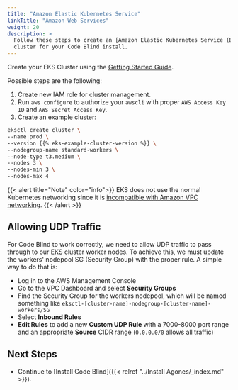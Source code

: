 ```yaml
---
title: "Amazon Elastic Kubernetes Service"
linkTitle: "Amazon Web Services"
weight: 20
description: >
  Follow these steps to create an [Amazon Elastic Kubernetes Service (EKS)](https://aws.amazon.com/eks/)
  cluster for your Code Blind install.
---
```


Create your EKS Cluster using the [Getting Started Guide](https://docs.aws.amazon.com/eks/latest/userguide/getting-started.html).

Possible steps are the following:

1. Create new IAM role for cluster management.
1. Run `aws configure` to authorize your `awscli` with proper `AWS Access Key ID` and `AWS Secret Access Key`.
1. Create an example cluster:

```bash
eksctl create cluster \
--name prod \
--version {{% eks-example-cluster-version %}} \
--nodegroup-name standard-workers \
--node-type t3.medium \
--nodes 3 \
--nodes-min 3 \
--nodes-max 4
```

{{< alert title="Note" color="info">}}
EKS does not use the normal Kubernetes networking since it
is <a href="https://itnext.io/kubernetes-is-hard-why-eks-makes-it-easier-for-network-and-security-architects-ea6d8b2ca965">incompatible with Amazon VPC networking</a>.
{{< /alert >}}

## Allowing UDP Traffic

For Code Blind to work correctly, we need to allow UDP traffic to pass through to our EKS cluster worker nodes. To achieve this, we must update the workers' nodepool SG (Security Group) with the proper rule. A simple way to do that is:

* Log in to the AWS Management Console
* Go to the VPC Dashboard and select **Security Groups**
* Find the Security Group for the workers nodepool, which will be named something like `eksctl-[cluster-name]-nodegroup-[cluster-name]-workers/SG`
* Select **Inbound Rules**
* **Edit Rules** to add a new **Custom UDP Rule** with a 7000-8000 port range and an appropriate **Source** CIDR range (`0.0.0.0/0` allows all traffic)

## Next Steps

- Continue to [Install Code Blind]({{< relref "../Install Agones/_index.md" >}}).
